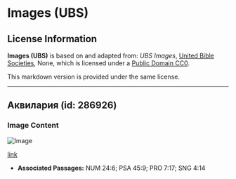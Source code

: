 # Images (UBS)

## License Information

**Images (UBS)** is based on and adapted from: _UBS Images_, [United Bible Societies](https://unitedbiblesocieties.org/), None, which is licensed under a [Public Domain CC0](https://creativecommons.org/public-domain/cc0/).

This markdown version is provided under the same license.



--------------------------------

## Аквилария (id: 286926)

### Image Content

![Image](https://cdn.aquifer.bible/aquifer-content/resources/Media/WEB-0015_agarwood.jpg)

[link](https://cdn.aquifer.bible/aquifer-content/resources/Media/WEB-0015_agarwood.jpg)

* **Associated Passages:** NUM 24:6; PSA 45:9; PRO 7:17; SNG 4:14

